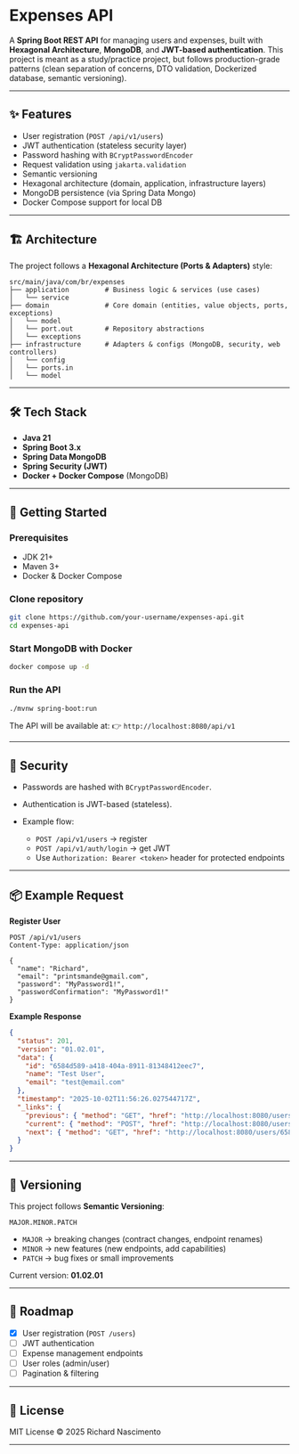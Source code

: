 # Expenses API

A **Spring Boot REST API** for managing users and expenses, built with **Hexagonal Architecture**, **MongoDB**, and **JWT-based authentication**.
This project is meant as a study/practice project, but follows production-grade patterns (clean separation of concerns, DTO validation, Dockerized database, semantic versioning).

---

## ✨ Features

* User registration (`POST /api/v1/users`)
* JWT authentication (stateless security layer)
* Password hashing with `BCryptPasswordEncoder`
* Request validation using `jakarta.validation`
* Semantic versioning
* Hexagonal architecture (domain, application, infrastructure layers)
* MongoDB persistence (via Spring Data Mongo)
* Docker Compose support for local DB

---

## 🏗️ Architecture

The project follows a **Hexagonal Architecture (Ports & Adapters)** style:

```
src/main/java/com/br/expenses
├── application         # Business logic & services (use cases)
│   └── service
├── domain              # Core domain (entities, value objects, ports, exceptions)
│   └── model
│   └── port.out        # Repository abstractions
│   └── exceptions
├── infrastructure      # Adapters & configs (MongoDB, security, web controllers)
│   └── config
│   └── ports.in
│   └── model
```

---

## 🛠️ Tech Stack

* **Java 21**
* **Spring Boot 3.x**
* **Spring Data MongoDB**
* **Spring Security (JWT)**
* **Docker + Docker Compose** (MongoDB)

---

## 🚀 Getting Started

### Prerequisites

* JDK 21+
* Maven 3+
* Docker & Docker Compose

### Clone repository

```bash
git clone https://github.com/your-username/expenses-api.git
cd expenses-api
```

### Start MongoDB with Docker

```bash
docker compose up -d
```

### Run the API

```bash
./mvnw spring-boot:run
```

The API will be available at:
👉 `http://localhost:8080/api/v1`

---

## 🔐 Security

* Passwords are hashed with `BCryptPasswordEncoder`.
* Authentication is JWT-based (stateless).
* Example flow:

    * `POST /api/v1/users` → register
    * `POST /api/v1/auth/login` → get JWT
    * Use `Authorization: Bearer <token>` header for protected endpoints

---

## 📦 Example Request

**Register User**

```http
POST /api/v1/users
Content-Type: application/json

{
  "name": "Richard",
  "email": "printsmande@gmail.com",
  "password": "MyPassword1!",
  "passwordConfirmation": "MyPassword1!"
}
```

**Example Response**

```json
{
  "status": 201,
  "version": "01.02.01",
  "data": {
    "id": "6584d589-a418-404a-8911-81348412eec7",
    "name": "Test User",
    "email": "test@email.com"
  },
  "timestamp": "2025-10-02T11:56:26.027544717Z",
  "_links": {
    "previous": { "method": "GET", "href": "http://localhost:8080/users", "rel": "all-users" },
    "current": { "method": "POST", "href": "http://localhost:8080/users", "rel": "create-user" },
    "next": { "method": "GET", "href": "http://localhost:8080/users/6584d589-a418-404a-8911-81348412eec7", "rel": "get-user" }
  }
}
```

---

## 📖 Versioning

This project follows **Semantic Versioning**:

```
MAJOR.MINOR.PATCH
```

* `MAJOR` → breaking changes (contract changes, endpoint renames)
* `MINOR` → new features (new endpoints, add capabilities)
* `PATCH` → bug fixes or small improvements

Current version: **01.02.01**

---

## 📌 Roadmap

* [x] User registration (`POST /users`)
* [ ] JWT authentication
* [ ] Expense management endpoints
* [ ] User roles (admin/user)
* [ ] Pagination & filtering

---

## 📜 License

MIT License © 2025 Richard Nascimento

---
